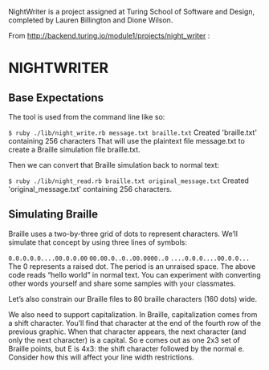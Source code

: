 NightWriter is a project assigned at Turing School of Software and Design, completed by Lauren Billington and Dione Wilson. 

From http://backend.turing.io/module1/projects/night_writer :
# NIGHTWRITER
## Base Expectations

The tool is used from the command line like so:

`$ ruby ./lib/night_write.rb message.txt braille.txt`
Created 'braille.txt' containing 256 characters
That will use the plaintext file message.txt to create a Braille simulation file braille.txt.

Then we can convert that Braille simulation back to normal text:

`$ ruby ./lib/night_read.rb braille.txt original_message.txt`
Created 'original_message.txt' containing 256 characters.


## Simulating Braille

Braille uses a two-by-three grid of dots to represent characters. We’ll simulate that concept by using three lines of symbols:

`0.0.0.0.0....00.0.0.00`
`00.00.0..0..00.0000..0`
`....0.0.0....00.0.0...`
The 0 represents a raised dot. The period is an unraised space. The above code reads “hello world” in normal text. You can experiment with converting other words yourself and share some samples with your classmates.

Let’s also constrain our Braille files to 80 braille characters (160 dots) wide.

We also need to support capitalization. In Braille, capitalization comes from a shift character. You’ll find that character at the end of the fourth row of the previous graphic. When that character appears, the next character (and only the next character) is a capital. So e comes out as one 2x3 set of Braille points, but E is 4x3: the shift character followed by the normal e. Consider how this will affect your line width restrictions.

